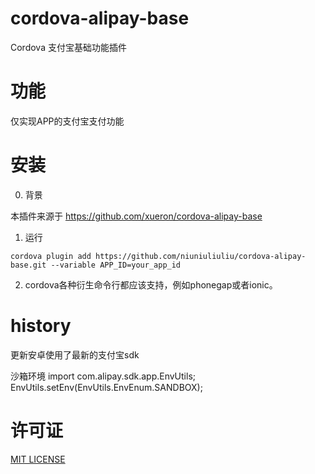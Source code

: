 # cordova-alipay-base 

Cordova 支付宝基础功能插件

# 功能

仅实现APP的支付宝支付功能

# 安装

0. 背景

本插件来源于 https://github.com/xueron/cordova-alipay-base 


1. 运行

```
cordova plugin add https://github.com/niuniuliuliu/cordova-alipay-base.git --variable APP_ID=your_app_id

```

2. cordova各种衍生命令行都应该支持，例如phonegap或者ionic。

# history
更新安卓使用了最新的支付宝sdk

沙箱环境
import com.alipay.sdk.app.EnvUtils;
EnvUtils.setEnv(EnvUtils.EnvEnum.SANDBOX);

# 许可证

[MIT LICENSE](http://opensource.org/licenses/MIT)
